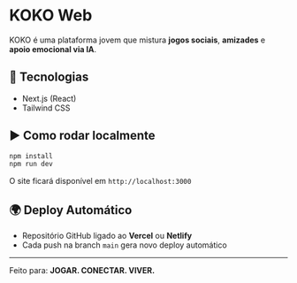 # KOKO Web

KOKO é uma plataforma jovem que mistura **jogos sociais**, **amizades** e **apoio emocional via IA**.

## 🚀 Tecnologias
- Next.js (React)
- Tailwind CSS

## ▶️ Como rodar localmente
```bash
npm install
npm run dev
```
O site ficará disponível em `http://localhost:3000`

## 🌍 Deploy Automático
- Repositório GitHub ligado ao **Vercel** ou **Netlify**
- Cada push na branch `main` gera novo deploy automático

---
Feito para: **JOGAR. CONECTAR. VIVER.**

